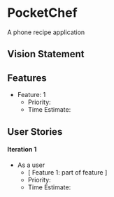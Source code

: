 **PocketChef**
==============
A phone recipe application

Vision Statement
----------------

Features
--------
*  Feature: 1
    *   Priority:
    *   Time Estimate:


User Stories
------------
#### Iteration 1

*  As a user
    *   [ Feature 1: part of feature ]
    *   Priority:
    *   Time Estimate: